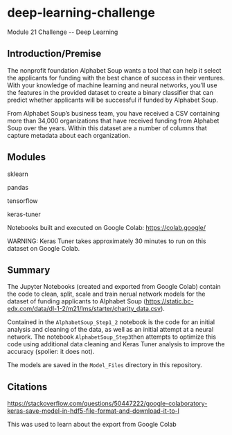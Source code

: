 # deep-learning-challenge
Module 21 Challenge -- Deep Learning

## Introduction/Premise

The nonprofit foundation Alphabet Soup wants a tool that can help it select the applicants for funding with the best chance of success in their ventures. With your knowledge of machine learning and neural networks, you’ll use the features in the provided dataset to create a binary classifier that can predict whether applicants will be successful if funded by Alphabet Soup.

From Alphabet Soup’s business team, you have received a CSV containing more than 34,000 organizations that have received funding from Alphabet Soup over the years. Within this dataset are a number of columns that capture metadata about each organization.

## Modules

sklearn

pandas

tensorflow

keras-tuner

Notebooks built and executed on Google Colab: https://colab.google/

WARNING: Keras Tuner takes approximately 30 minutes to run on this dataset on Google Colab.

## Summary

The Jupyter Notebooks (created and exported from Google Colab) contain the code to clean, split, scale and train nerual network models for the dataset of funding applicants to Alphabet Soup (https://static.bc-edx.com/data/dl-1-2/m21/lms/starter/charity_data.csv). 

Contained in the `AlphabetSoup_Step1_2` notebook is the code for an initial analysis and cleaning of the data, as well as an initial attempt at a neural network. The notebook `AlphabetSoup_Step3`then attempts to optimize this code using additional data cleaning and Keras Tuner analysis to improve the accuracy (spolier: it does not). 

The models are saved in the `Model_Files` directory in this repository.

## Citations

https://stackoverflow.com/questions/50447222/google-colaboratory-keras-save-model-in-hdf5-file-format-and-download-it-to-l

This was used to learn about the export from Google Colab